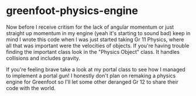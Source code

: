 # greenfoot-physics-engine

Now before I receive critism for the lack of angular momentum or just straight up momentum in my engine (yeah it's starting to sound bad) keep in mind I wrote this code when I was just started taking Gr 11 Physics, where all that was important were the velocities of objects. If you're having trouble finding the important class look in the "Physics Object" class. It handles collisions and includes gravity.

If you're feeling brave take a look at my portal class to see how I managed to implement a portal gun! I honestly don't plan on remaking a physics engine for Greenfoot so I'll let some other deranged Gr 12 to share their code with the world.
